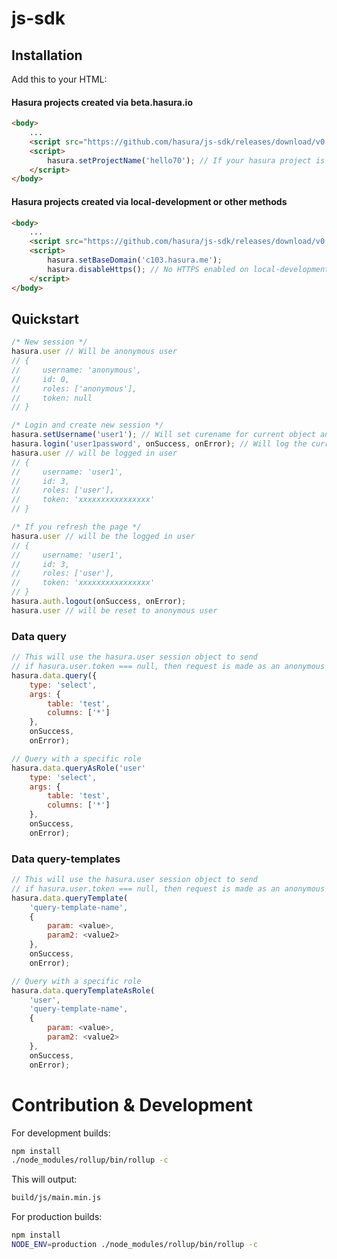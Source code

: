 # js-sdk## InstallationAdd this to your HTML:#### Hasura projects created via beta.hasura.io```html<body>    ...    <script src="https://github.com/hasura/js-sdk/releases/download/v0.1.0/hasura.min.js"></script>    <script>        hasura.setProjectName('hello70'); // If your hasura project is hello70.hasura-app.io    </script></body>```#### Hasura projects created via local-development or other methods```html<body>    ...    <script src="https://github.com/hasura/js-sdk/releases/download/v0.1.0/hasura.min.js"></script>    <script>        hasura.setBaseDomain('c103.hasura.me');        hasura.disableHttps(); // No HTTPS enabled on local-development    </script></body>```## Quickstart```javascript/* New session */hasura.user // Will be anonymous user// {//     username: 'anonymous',//     id: 0,//     roles: ['anonymous'],//     token: null// }/* Login and create new session */hasura.setUsername('user1'); // Will set curename for current object and save to localStoragehasura.login('user1password', onSuccess, onError); // Will log the current userhasura.user // will be logged in user// {//     username: 'user1',//     id: 3,//     roles: ['user'],//     token: 'xxxxxxxxxxxxxxxx'// }/* If you refresh the page */hasura.user // will be the logged in user// {//     username: 'user1',//     id: 3,//     roles: ['user'],//     token: 'xxxxxxxxxxxxxxxx'// }hasura.auth.logout(onSuccess, onError);hasura.user // will be reset to anonymous user```### Data query```javascript// This will use the hasura.user session object to send// if hasura.user.token === null, then request is made as an anonymous user (no auth token)hasura.data.query({    type: 'select',    args: {        table: 'test',        columns: ['*']    },    onSuccess,    onError);// Query with a specific rolehasura.data.queryAsRole('user'    type: 'select',    args: {        table: 'test',        columns: ['*']    },    onSuccess,    onError);```### Data query-templates```javascript// This will use the hasura.user session object to send// if hasura.user.token === null, then request is made as an anonymous user (no auth token)hasura.data.queryTemplate(    'query-template-name',    {        param: <value>,        param2: <value2>    },    onSuccess,    onError);// Query with a specific rolehasura.data.queryTemplateAsRole(    'user',    'query-template-name',    {        param: <value>,        param2: <value2>    },    onSuccess,    onError);```# Contribution & DevelopmentFor development builds:```shnpm install./node_modules/rollup/bin/rollup -c```This will output:```shbuild/js/main.min.js```For production builds:```shnpm installNODE_ENV=production ./node_modules/rollup/bin/rollup -c```